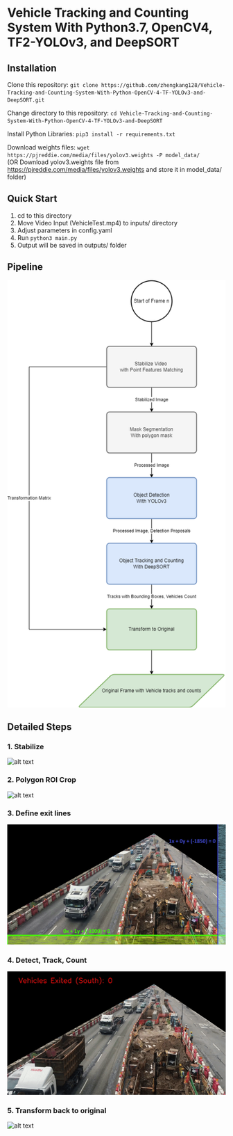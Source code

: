 # Vehicle Tracking and Counting System With Python3.7, OpenCV4, TF2-YOLOv3, and DeepSORT

## Installation
Clone this repository: `git clone https://github.com/zhengkang128/Vehicle-Tracking-and-Counting-System-With-Python-OpenCV-4-TF-YOLOv3-and-DeepSORT.git`  

Change directory to this repository: `cd Vehicle-Tracking-and-Counting-System-With-Python-OpenCV-4-TF-YOLOv3-and-DeepSORT` 

Install Python Libraries: `pip3 install -r requirements.txt`  

Download weights files: `wget https://pjreddie.com/media/files/yolov3.weights -P model_data/`   
(OR Download yolov3.weights file from https://pjreddie.com/media/files/yolov3.weights and store it in model_data/ folder)

## Quick Start
1. cd to this directory
2. Move Video Input (VehicleTest.mp4) to inputs/ directory
3. Adjust parameters in config.yaml
4. Run `python3 main.py`
5. Output will be saved in outputs/ folder  

## Pipeline
![alt text](https://github.com/zhengkang128/Vehicle-Tracking-and-Counting-System-With-Python-OpenCV-4-TF-YOLOv3-and-DeepSORT/blob/main/docs/flowchart2.png)

## Detailed Steps

### 1. Stabilize
![alt text](https://github.com/zhengkang128/Vehicle-Tracking-and-Counting-System-With-Python-OpenCV-4-TF-YOLOv3-and-DeepSORT/blob/main/docs/stabilize.gif)

### 2. Polygon ROI Crop
![alt text](https://github.com/zhengkang128/Vehicle-Tracking-and-Counting-System-With-Python-OpenCV-4-TF-YOLOv3-and-DeepSORT/blob/main/docs/masked.gif)

### 3. Define exit lines
![alt text](https://github.com/zhengkang128/Vehicle-Tracking-and-Counting-System-With-Python-OpenCV-4-TF-YOLOv3-and-DeepSORT/blob/main/docs/exit_lanes2.png)

### 4. Detect, Track, Count
![alt text](https://github.com/zhengkang128/Vehicle-Tracking-and-Counting-System-With-Python-OpenCV-4-TF-YOLOv3-and-DeepSORT/blob/main/docs/move.gif)

### 5. Transform back to original 
![alt text](https://github.com/zhengkang128/Vehicle-Tracking-and-Counting-System-With-Python-OpenCV-4-TF-YOLOv3-and-DeepSORT/blob/main/docs/final.gif)
